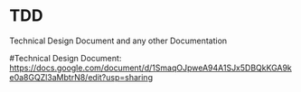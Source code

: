 # TDD
Technical Design Document and any other Documentation

#Technical Design Document:
https://docs.google.com/document/d/1SmaqOJpweA94A1SJx5DBQkKGA9ke0a8GQZl3aMbtrN8/edit?usp=sharing
